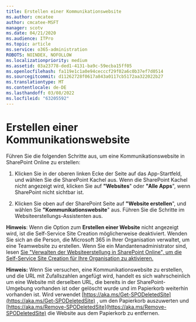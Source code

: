 ```yaml
---
title: Erstellen einer Kommunikationswebsite
ms.author: cmcatee
author: cmcatee-MSFT
manager: scotv
ms.date: 04/21/2020
ms.audience: ITPro
ms.topic: article
ms.service: o365-administration
ROBOTS: NOINDEX, NOFOLLOW
ms.localizationpriority: medium
ms.assetid: 03a23778-ded1-4131-ba9c-59ecba15ff05
ms.openlocfilehash: fa119e1c1a0e94cecccf29f02a6c0b37ef7d0514
ms.sourcegitcommit: d11262728f0617a843a0117cb5172aa322022b27
ms.translationtype: MT
ms.contentlocale: de-DE
ms.lasthandoff: 03/08/2022
ms.locfileid: "63205592"
---
```

# <a name="create-a-communication-site"></a>Erstellen einer Kommunikationswebsite

Führen Sie die folgenden Schritte aus, um eine Kommunikationswebsite in SharePoint Online zu erstellen: 
  
1. Klicken Sie in der oberen linken Ecke der Seite auf das App-Startfeld, und wählen Sie die SharePoint Kachel aus. Wenn die SharePoint Kachel nicht angezeigt wird, klicken Sie auf **"Websites**" oder **"Alle Apps**", wenn SharePoint nicht sichtbar ist. 
    
2. Klicken Sie oben auf der SharePoint Seite auf **"Website erstellen**", und wählen Sie **"Kommunikationswebsite**" aus. Führen Sie die Schritte im Websiteerstellungs-Assistenten aus. 
    
 **Hinweis**: Wenn die Option zum **Erstellen einer Website** nicht angezeigt wird, ist die Self-Service Site Creation möglicherweise deaktiviert. Wenden Sie sich an die Person, die Microsoft 365 in Ihrer Organisation verwaltet, um eine Teamwebsite zu erstellen. Wenn Sie ein Mandantenadministrator sind, lesen [Sie "Verwalten der Websiteerstellung in SharePoint Online", um die Self-Service Site Creation für Ihre Organisation zu aktivieren.](https://go.microsoft.com/fwlink/?linkid=2018780)
  
 **Hinweis:** Wenn Sie versuchen, eine Kommunikationswebsite zu erstellen, und die URL mit Zufallszahlen angefügt wird, handelt es sich wahrscheinlich um eine Website mit derselben URL, die bereits in der SharePoint-Umgebung vorhanden ist oder gelöscht wurde und im Papierkorb weiterhin vorhanden ist. Wird verwendet [https://aka.ms/Get-SPODeletedSite](https://aka.ms/Get-SPODeletedSite) , um den Papierkorb auszuwerten und [https://aka.ms/Remove-SPODeletedSite](https://aka.ms/Remove-SPODeletedSite) die Website aus dem Papierkorb zu entfernen. 
  

